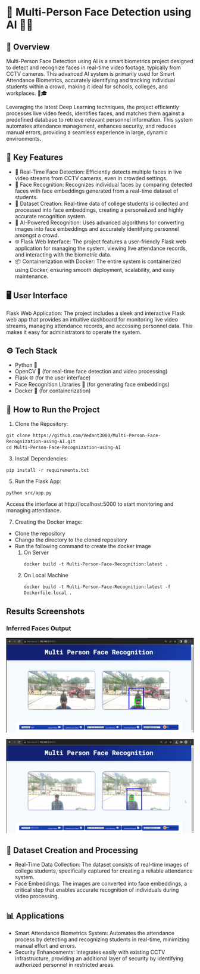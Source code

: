 # 👥 Multi-Person Face Detection using AI 🧠🎥
## 📄 Overview
Multi-Person Face Detection using AI is a smart biometrics project designed to detect and recognize faces in real-time video footage, typically from CCTV cameras. This advanced AI system is primarily used for Smart Attendance Biometrics, accurately identifying and tracking individual students within a crowd, making it ideal for schools, colleges, and workplaces. 📸🎓

Leveraging the latest Deep Learning techniques, the project efficiently processes live video feeds, identifies faces, and matches them against a predefined database to retrieve relevant personnel information. This system automates attendance management, enhances security, and reduces manual errors, providing a seamless experience in large, dynamic environments.

## 🔑 Key Features
- 🎥 Real-Time Face Detection: Efficiently detects multiple faces in live video streams from CCTV cameras, even in crowded settings.
- 🧬 Face Recognition: Recognizes individual faces by comparing detected faces with face embeddings generated from a real-time dataset of students.
- 📝 Dataset Creation: Real-time data of college students is collected and processed into face embeddings, creating a personalized and highly accurate recognition system.
- 🧠 AI-Powered Recognition: Uses advanced algorithms for converting images into face embeddings and accurately identifying personnel amongst a crowd.
- 🌐 Flask Web Interface: The project features a user-friendly Flask web application for managing the system, viewing live attendance records, and interacting with the biometric data.
- 📦 Containerization with Docker: The entire system is containerized using Docker, ensuring smooth deployment, scalability, and easy maintenance.
## 🖥️ User Interface

   Flask Web Application: The project includes a sleek and interactive Flask web app that provides an intuitive dashboard for monitoring live video streams, managing             attendance records, and accessing personnel data. This makes it easy for administrators to operate the system.



## ⚙️ Tech Stack
- Python 🐍
- OpenCV 📸 (for real-time face detection and video processing)
- Flask 🌐 (for the user interface)
- Face Recognition Libraries 🧬 (for generating face embeddings)
- Docker 🐋 (for containerization)
## 🚀 How to Run the Project
1. Clone the Repository:
```
git clone https://github.com/Vedant3000/Multi-Person-Face-Recognization-using-AI.git
cd Multi-Person-Face-Recognization-using-AI
```
3. Install Dependencies:
```
pip install -r requirements.txt
```
5. Run the Flask App:
```
python src/app.py
```
Access the interface at http://localhost:5000 to start monitoring and managing attendance.

7. Creating the Docker image:
- Clone the repository
- Change the directory to the cloned repository
- Run the following command to create the docker image
    1. On Server
         ```
         docker build -t Multi-Person-Face-Recognition:latest .
         ```
    2. On Local Machine
       ```
       docker build -t Multi-Person-Face-Recognition:latest -f Dockerfile.local .
       ```
## Results Screenshots

### Inferred Faces Output 
![Results](face1.png)

![inferred_faces](face2.png)


## 📝 Dataset Creation and Processing
- Real-Time Data Collection: The dataset consists of real-time images of college students, specifically captured for creating a reliable attendance system.
- Face Embeddings: The images are converted into face embeddings, a critical step that enables accurate recognition of individuals during video processing.
## 📊 Applications
- Smart Attendance Biometrics System: Automates the attendance process by detecting and recognizing students in real-time, minimizing manual effort and errors.
- Security Enhancements: Integrates easily with existing CCTV infrastructure, providing an additional layer of security by identifying authorized personnel in restricted areas.



<!-- # Multi-Person-Face-Recognition
The project is to create a trained ML model that can perform multi-person identification in the live video feed on NVIDIA A100 DGX Server. 


We have used popular DLib and face_recognition libraries as the basis of the project 
- https://github.com/ageitgey/face_recognition


## Creating Docker Image
- Clone the repository
- Change the directory to the cloned repository
- Run the following command to create the docker image
    1. On DGX Server
        - `docker build -t Multi-Person-Face-Recognition:latest .`
    2. On Local Machine
        - `docker build -t Multi-Person-Face-Recognition:latest -f Dockerfile.local .`

## Running the Docker Image

# MPFR -->



